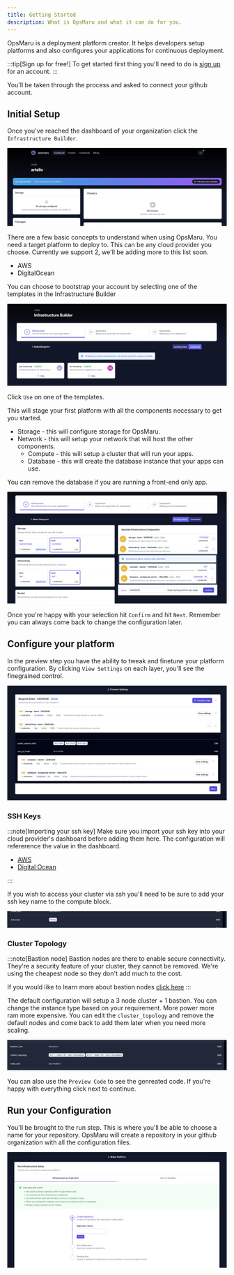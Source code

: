 ```yaml
---
title: Getting Started
description: What is OpsMaru and what it can do for you.
---
```


OpsMaru is a deployment platform creator. It helps developers setup platforms and also configures your applications for continuous deployment.

:::tip[Sign up for free!]
To get started first thing you'll need to do is [sign up](/auth/users/register) for an account.
:::

You'll be taken through the process and asked to connect your github account.

## Initial Setup

Once you've reached the dashboard of your organization click the `Infrastructure Builder`.

![Infrastructure builder template](../../assets/infrastructure-builder/start.png)

There are a few basic concepts to understand when using OpsMaru. You need a target platform to deploy to. This can be any cloud provider you choose. Currently we support 2, we'll be adding more to this list soon.

+ AWS
+ DigitalOcean

You can choose to bootstrap your account by selecting one of the templates in the Infrastructure Builder


![Infrastructure builder template](../../assets/infrastructure-builder/template.png)

Click `Use` on one of the templates.

This will stage your first platform with all the components necessary to get you started.

+ Storage - this will configure storage for OpsMaru.
+ Network - this will setup your network that will host the other components.
  + Compute - this will setup a cluster that will run your apps.
  + Database - this will create the database instance that your apps can use.

You can remove the database if you are running a front-end only app.

![Builder](../../assets/infrastructure-builder/builder.png)

Once you're happy with your selection hit `Confirm` and hit `Next`. Remember you can always come back to change the configuration later.

## Configure your platform

In the preview step you have the ability to tweak and finetune your platform configuration. By clicking `View Settings` on each layer, you'll see the finegrained control.

![Builder](../../assets/infrastructure-builder/preview.png)

### SSH Keys

:::note[Importing your ssh key]
Make sure you import your ssh key into your cloud provider's dashboard before adding them here. The configuration will refererence the value in the dashboard.

+ [AWS](/docs/infrastructure/aws/ssh-keys)
+ [Digital Ocean](/docs/infrastructure/digitalocean/ssh-keys)

:::

If you wish to access your cluster via ssh you'll need to be sure to add your ssh key name to the compute block.

![SSH keys](../../assets/infrastructure-builder/ssh-keys.png)

### Cluster Topology

:::note[Bastion node]
Bastion nodes are there to enable secure connectivity. They're a security feature of your cluster, they cannot be removed. We're using the cheapest node so they don't add much to the cost.

If you would like to learn more about bastion nodes [click here](https://en.wikipedia.org/wiki/Bastion_host)
:::

The default configuration will setup a 3 node cluster + 1 bastion. You can change the instance type based on your requirement. More power more ram more expensive. You can edit the `cluster_topology` and remove the default nodes and come back to add them later when you need more scaling.

![Cluster topology](../../assets/infrastructure-builder/cluster-topology.png)

You can also use the `Preview Code` to see the genreated code. If you're happy with everything click next to continue.

## Run your Configuration

You'll be brought to the run step. This is where you'll be able to choose a name for your repository. OpsMaru will create a repository in your github organization with all the configuration files.

![Run configuration](../../assets/infrastructure-builder/run-configuration.png)




